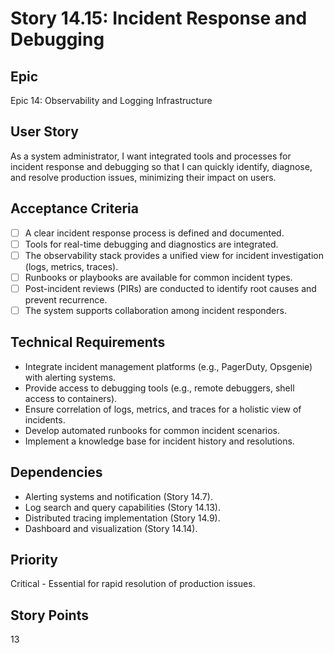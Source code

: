 # Story 14.15: Incident Response and Debugging

## Epic
Epic 14: Observability and Logging Infrastructure

## User Story
As a system administrator, I want integrated tools and processes for incident response and debugging so that I can quickly identify, diagnose, and resolve production issues, minimizing their impact on users.

## Acceptance Criteria
- [ ] A clear incident response process is defined and documented.
- [ ] Tools for real-time debugging and diagnostics are integrated.
- [ ] The observability stack provides a unified view for incident investigation (logs, metrics, traces).
- [ ] Runbooks or playbooks are available for common incident types.
- [ ] Post-incident reviews (PIRs) are conducted to identify root causes and prevent recurrence.
- [ ] The system supports collaboration among incident responders.

## Technical Requirements
- Integrate incident management platforms (e.g., PagerDuty, Opsgenie) with alerting systems.
- Provide access to debugging tools (e.g., remote debuggers, shell access to containers).
- Ensure correlation of logs, metrics, and traces for a holistic view of incidents.
- Develop automated runbooks for common incident scenarios.
- Implement a knowledge base for incident history and resolutions.

## Dependencies
- Alerting systems and notification (Story 14.7).
- Log search and query capabilities (Story 14.13).
- Distributed tracing implementation (Story 14.9).
- Dashboard and visualization (Story 14.14).

## Priority
Critical - Essential for rapid resolution of production issues.

## Story Points
13
